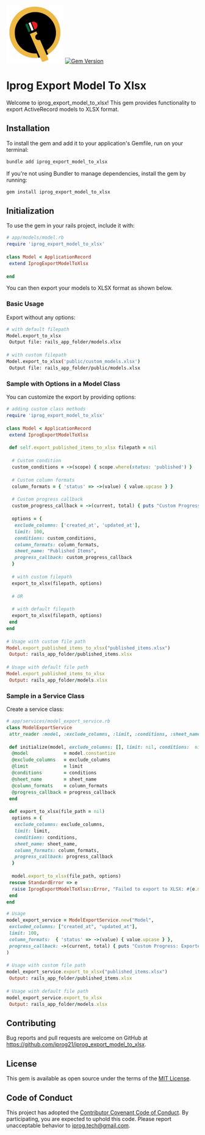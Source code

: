  <img src="https://github.com/iprog21/iprog_export_model_to_xlsx/blob/main/iprog-logo.png" width="150" />
 <a href="https://badge.fury.io/rb/iprog_export_model_to_xlsx"><img src="https://badge.fury.io/rb/iprog_export_model_to_xlsx.svg" alt="Gem Version" height="18"></a>


# Iprog Export Model To Xlsx
Welcome to iprog_export_model_to_xlsx! This gem provides functionality to export ActiveRecord models to XLSX format.

## Installation
To install the gem and add it to your application's Gemfile, run on your terminal:

```bash
bundle add iprog_export_model_to_xlsx
```

If you're not using Bundler to manage dependencies, install the gem by running:

```bash
gem install iprog_export_model_to_xlsx
```

## Initialization
To use the gem in your rails project, include it with:

```ruby
# app/models/model.rb
require 'iprog_export_model_to_xlsx'

class Model < ApplicationRecord
 extend IprogExportModelToXlsx

end
```

You can then export your models to XLSX format as shown below.

### Basic Usage
Export without any options:

```bash
# with default filepath
Model.export_to_xlsx 
 Output file: rails_app_folder/models.xlsx

# with custom filepath
Model.export_to_xlsx('public/custom_models.xlsx')
 Output file: rails_app_folder/public/models.xlsx
```

### Sample with Options in a Model Class
You can customize the export by providing options:

```ruby
# adding custom class methods
require 'iprog_export_model_to_xlsx'

class Model < ApplicationRecord
 extend IprogExportModelToXlsx

 def self.export_published_items_to_xlsx filepath = nil

  # Custom condition
  custom_conditions = ->(scope) { scope.where(status: 'published') }

  # Custom column formats
  column_formats = { 'status' => ->(value) { value.upcase } }

  # Custom progress callback
  custom_progress_callback = ->(current, total) { puts "Custom Progress: Exported #{current}/#{total} records" } 

  options = {
   exclude_columns: ['created_at', 'updated_at'],
   limit: 100,
   conditions: custom_conditions,
   column_formats: column_formats,
   sheet_name: "Published Items",
   progress_callback: custom_progress_callback
  }

  # with custom filepath
  export_to_xlsx(filepath, options)

  # OR

  # with default filepath
  export_to_xlsx(filepath, options)
 end
end

# Usage with custom file path
Model.export_published_items_to_xlsx("published_items.xlsx")
 Output: rails_app_folder/published_items.xlsx

# Usage with default file path
Model.export_published_items_to_xlsx
 Output: rails_app_folder/models.xlsx
```
  
### Sample in a Service Class
 Create a service class:

```ruby 
# app/services/model_export_service.rb
class ModelExportService
 attr_reader :model, :exclude_columns, :limit, :conditions, :sheet_name, :column_formats, :progress_callback

 def initialize(model, exclude_columns: [], limit: nil, conditions:  nil, sheet_name: nil, column_formats: {}, progress_callback: nil )
  @model             = model.constantize
  @exclude_columns   = exclude_columns
  @limit             = limit
  @conditions        = conditions
  @sheet_name        = sheet_name
  @column_formats    = column_formats
  @progress_callback = progress_callback
 end

 def export_to_xlsx(file_path = nil)
  options = {
   exclude_columns: exclude_columns,
   limit: limit,
   conditions: conditions,
   sheet_name: sheet_name,
   column_formats: column_formats,
   progress_callback: progress_callback
  }

  model.export_to_xlsx(file_path, options)
 rescue StandardError => e
  raise IprogExportModelToXlsx::Error, "Failed to export to XLSX: #{e.message}"
 end
end
```

```ruby
# Usage
model_export_service = ModelExportService.new("Model",
 excluded_columns: ["created_at", "updated_at"], 
 limit: 100, 
 column_formats:  { 'status' => ->(value) { value.upcase } }, 
 progress_callback: ->(current, total) { puts "Custom Progress: Exported #{current}/#{total} records" }
)

# Usage with custom file path
model_export_service.export_to_xlsx("published_items.xlsx")
 Output: rails_app_folder/published_items.xlsx

# Usage with default file path
model_export_service.export_to_xlsx
 Output: rails_app_folder/models.xlsx
```
 
## Contributing
Bug reports and pull requests are welcome on GitHub at https://github.com/iprog21/iprog_export_model_to_xlsx.

## License
This gem is available as open source under the terms of the [MIT License](https://opensource.org/licenses/MIT).

## Code of Conduct
This project has adopted the [Contributor Covenant Code of Conduct](./CODE_OF_CONDUCT.md). By participating, you are expected to uphold this code. Please report unacceptable behavior to iprog.tech@gmail.com.
